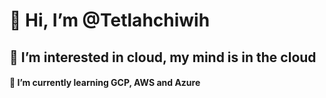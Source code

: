 # 👋 Hi, I’m @Tetlahchiwih
## 👀 I’m interested in cloud, my mind is in the cloud

#### 🌱 I’m currently learning GCP, AWS and Azure
